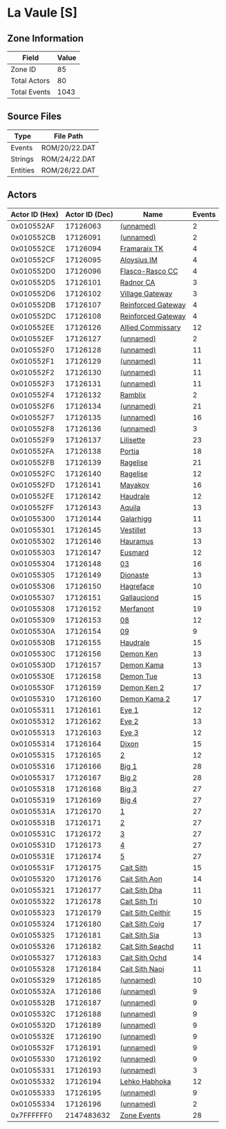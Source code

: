 # La Vaule [S]

## Zone Information

| Field        |   Value |
|--------------|---------|
| Zone ID      |      85 |
| Total Actors |      80 |
| Total Events |    1043 |

## Source Files

| Type     | File Path     |
|----------|---------------|
| Events   | ROM/20/22.DAT |
| Strings  | ROM/24/22.DAT |
| Entities | ROM/26/22.DAT |

## Actors

| Actor ID (Hex)   |   Actor ID (Dec) | Name                                                         |   Events |
|------------------|------------------|--------------------------------------------------------------|----------|
| 0x010552AF       |         17126063 | [(unnamed)](./17126063/)                                     |        2 |
| 0x010552CB       |         17126091 | [(unnamed)](./17126091/)                                     |        2 |
| 0x010552CE       |         17126094 | [Framaraix TK](./17126094%20-%20Framaraix%20TK/)             |        4 |
| 0x010552CF       |         17126095 | [Aloysius IM](./17126095%20-%20Aloysius%20IM/)               |        4 |
| 0x010552D0       |         17126096 | [Flasco-Rasco CC](./17126096%20-%20Flasco-Rasco%20CC/)       |        4 |
| 0x010552D5       |         17126101 | [Radnor CA](./17126101%20-%20Radnor%20CA/)                   |        3 |
| 0x010552D6       |         17126102 | [Village Gateway](./17126102%20-%20Village%20Gateway/)       |        3 |
| 0x010552DB       |         17126107 | [Reinforced Gateway](./17126107%20-%20Reinforced%20Gateway/) |        4 |
| 0x010552DC       |         17126108 | [Reinforced Gateway](./17126108%20-%20Reinforced%20Gateway/) |        4 |
| 0x010552EE       |         17126126 | [Allied Commissary](./17126126%20-%20Allied%20Commissary/)   |       12 |
| 0x010552EF       |         17126127 | [(unnamed)](./17126127/)                                     |        2 |
| 0x010552F0       |         17126128 | [(unnamed)](./17126128/)                                     |       11 |
| 0x010552F1       |         17126129 | [(unnamed)](./17126129/)                                     |       11 |
| 0x010552F2       |         17126130 | [(unnamed)](./17126130/)                                     |       11 |
| 0x010552F3       |         17126131 | [(unnamed)](./17126131/)                                     |       11 |
| 0x010552F4       |         17126132 | [Ramblix](./17126132%20-%20Ramblix/)                         |        2 |
| 0x010552F6       |         17126134 | [(unnamed)](./17126134/)                                     |       21 |
| 0x010552F7       |         17126135 | [(unnamed)](./17126135/)                                     |       16 |
| 0x010552F8       |         17126136 | [(unnamed)](./17126136/)                                     |        3 |
| 0x010552F9       |         17126137 | [Lilisette](./17126137%20-%20Lilisette/)                     |       23 |
| 0x010552FA       |         17126138 | [Portia](./17126138%20-%20Portia/)                           |       18 |
| 0x010552FB       |         17126139 | [Ragelise](./17126139%20-%20Ragelise/)                       |       21 |
| 0x010552FC       |         17126140 | [Ragelise](./17126140%20-%20Ragelise/)                       |       12 |
| 0x010552FD       |         17126141 | [Mayakov](./17126141%20-%20Mayakov/)                         |       16 |
| 0x010552FE       |         17126142 | [Haudrale](./17126142%20-%20Haudrale/)                       |       12 |
| 0x010552FF       |         17126143 | [Aquila](./17126143%20-%20Aquila/)                           |       13 |
| 0x01055300       |         17126144 | [Galarhigg](./17126144%20-%20Galarhigg/)                     |       11 |
| 0x01055301       |         17126145 | [Vestillet](./17126145%20-%20Vestillet/)                     |       13 |
| 0x01055302       |         17126146 | [Hauramus](./17126146%20-%20Hauramus/)                       |       13 |
| 0x01055303       |         17126147 | [Eusmard](./17126147%20-%20Eusmard/)                         |       12 |
| 0x01055304       |         17126148 | [03](./17126148%20-%2003/)                                   |       16 |
| 0x01055305       |         17126149 | [Dionaste](./17126149%20-%20Dionaste/)                       |       13 |
| 0x01055306       |         17126150 | [Hagreface](./17126150%20-%20Hagreface/)                     |       10 |
| 0x01055307       |         17126151 | [Gallauciond](./17126151%20-%20Gallauciond/)                 |       15 |
| 0x01055308       |         17126152 | [Merfanont](./17126152%20-%20Merfanont/)                     |       19 |
| 0x01055309       |         17126153 | [08](./17126153%20-%2008/)                                   |       12 |
| 0x0105530A       |         17126154 | [09](./17126154%20-%2009/)                                   |        9 |
| 0x0105530B       |         17126155 | [Haudrale](./17126155%20-%20Haudrale/)                       |       15 |
| 0x0105530C       |         17126156 | [Demon Ken](./17126156%20-%20Demon%20Ken/)                   |       13 |
| 0x0105530D       |         17126157 | [Demon Kama](./17126157%20-%20Demon%20Kama/)                 |       13 |
| 0x0105530E       |         17126158 | [Demon Tue](./17126158%20-%20Demon%20Tue/)                   |       13 |
| 0x0105530F       |         17126159 | [Demon Ken 2](./17126159%20-%20Demon%20Ken%202/)             |       17 |
| 0x01055310       |         17126160 | [Demon Kama 2](./17126160%20-%20Demon%20Kama%202/)           |       17 |
| 0x01055311       |         17126161 | [Eye 1](./17126161%20-%20Eye%201/)                           |       12 |
| 0x01055312       |         17126162 | [Eye 2](./17126162%20-%20Eye%202/)                           |       13 |
| 0x01055313       |         17126163 | [Eye 3](./17126163%20-%20Eye%203/)                           |       12 |
| 0x01055314       |         17126164 | [Dixon](./17126164%20-%20Dixon/)                             |       15 |
| 0x01055315       |         17126165 | [2](./17126165%20-%202/)                                     |       12 |
| 0x01055316       |         17126166 | [Big 1](./17126166%20-%20Big%201/)                           |       28 |
| 0x01055317       |         17126167 | [Big 2](./17126167%20-%20Big%202/)                           |       28 |
| 0x01055318       |         17126168 | [Big 3](./17126168%20-%20Big%203/)                           |       27 |
| 0x01055319       |         17126169 | [Big 4](./17126169%20-%20Big%204/)                           |       27 |
| 0x0105531A       |         17126170 | [1](./17126170%20-%201/)                                     |       27 |
| 0x0105531B       |         17126171 | [2](./17126171%20-%202/)                                     |       27 |
| 0x0105531C       |         17126172 | [3](./17126172%20-%203/)                                     |       27 |
| 0x0105531D       |         17126173 | [4](./17126173%20-%204/)                                     |       27 |
| 0x0105531E       |         17126174 | [5](./17126174%20-%205/)                                     |       27 |
| 0x0105531F       |         17126175 | [Cait Sith](./17126175%20-%20Cait%20Sith/)                   |       15 |
| 0x01055320       |         17126176 | [Cait Sith Aon](./17126176%20-%20Cait%20Sith%20Aon/)         |       14 |
| 0x01055321       |         17126177 | [Cait Sith Dha](./17126177%20-%20Cait%20Sith%20Dha/)         |       11 |
| 0x01055322       |         17126178 | [Cait Sith Tri](./17126178%20-%20Cait%20Sith%20Tri/)         |       10 |
| 0x01055323       |         17126179 | [Cait Sith Ceithir](./17126179%20-%20Cait%20Sith%20Ceithir/) |       15 |
| 0x01055324       |         17126180 | [Cait Sith Coig](./17126180%20-%20Cait%20Sith%20Coig/)       |       17 |
| 0x01055325       |         17126181 | [Cait Sith Sia](./17126181%20-%20Cait%20Sith%20Sia/)         |       13 |
| 0x01055326       |         17126182 | [Cait Sith Seachd](./17126182%20-%20Cait%20Sith%20Seachd/)   |       11 |
| 0x01055327       |         17126183 | [Cait Sith Ochd](./17126183%20-%20Cait%20Sith%20Ochd/)       |       14 |
| 0x01055328       |         17126184 | [Cait Sith Naoi](./17126184%20-%20Cait%20Sith%20Naoi/)       |       11 |
| 0x01055329       |         17126185 | [(unnamed)](./17126185/)                                     |       10 |
| 0x0105532A       |         17126186 | [(unnamed)](./17126186/)                                     |        9 |
| 0x0105532B       |         17126187 | [(unnamed)](./17126187/)                                     |        9 |
| 0x0105532C       |         17126188 | [(unnamed)](./17126188/)                                     |        9 |
| 0x0105532D       |         17126189 | [(unnamed)](./17126189/)                                     |        9 |
| 0x0105532E       |         17126190 | [(unnamed)](./17126190/)                                     |        9 |
| 0x0105532F       |         17126191 | [(unnamed)](./17126191/)                                     |        9 |
| 0x01055330       |         17126192 | [(unnamed)](./17126192/)                                     |        9 |
| 0x01055331       |         17126193 | [(unnamed)](./17126193/)                                     |        3 |
| 0x01055332       |         17126194 | [Lehko Habhoka](./17126194%20-%20Lehko%20Habhoka/)           |       12 |
| 0x01055333       |         17126195 | [(unnamed)](./17126195/)                                     |        9 |
| 0x01055334       |         17126196 | [(unnamed)](./17126196/)                                     |        2 |
| 0x7FFFFFF0       |       2147483632 | [Zone Events](./Zone%20Events/)                              |       28 |